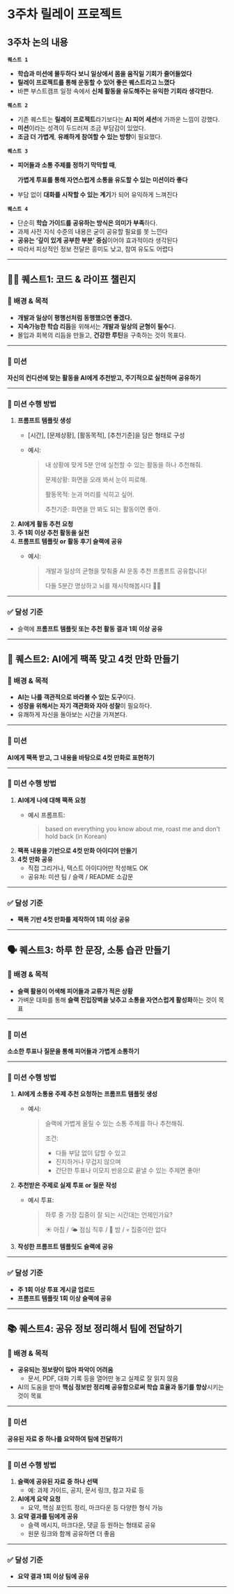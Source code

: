 # 3주차 릴레이 프로젝트

## 3주차 논의 내용

**`퀘스트 1`**

- **학습과 미션에 몰두하다 보니 일상에서 몸을 움직일 기회가 줄어들었다**
- **릴레이 프로젝트를 통해 운동할 수 있어 좋은 퀘스트라고 느꼈다**
- 바쁜 부스트캠프 일정 속에서 **신체 활동을 유도해주는 유익한 기회라 생각한다.**

**`퀘스트 2`** 

- 기존 퀘스트는 **릴레이 프로젝트**라기보다는 **AI 피어 세션**에 가까운 느낌이 강했다.
- **미션**이라는 성격이 두드러져 조금 부담감이 있었다.
- **조금 더 가볍게**, **유쾌하게 참여할 수 있는 방향**이 필요했다.

**`퀘스트 3`**

- **피어들과 소통 주제를 정하기 막막할 때**,
    
    **가볍게 투표를 통해 자연스럽게 소통을 유도할 수 있는 미션이라 좋다**
    
- 부담 없이 **대화를 시작할 수 있는 계기**가 되어 유익하게 느껴진다

**`퀘스트 4`**

- 단순히 **학습 가이드를 공유하는 방식은 의미가 부족**하다.
- 과제 사전 지식 수준의 내용은 굳이 공유할 필요를 못 느낀다
- **공유는 ‘깊이 있게 공부한 부분’ 중심**이어야 효과적이라 생각된다
- 따라서 피상적인 정보 전달은 흥미도 낮고, 참여 유도도 어렵다

---

## 🏃‍♀️ 퀘스트1: 코드 & 라이프 챌린지

### 🎯 배경 & 목적

- **개발과 일상이 평행선처럼 동행했으면 좋겠다.**
- **지속가능한 학습 리듬**을 위해서는 **개발과 일상의 균형이 필수**다.
- 몰입과 회복의 리듬을 만들고, **건강한 루틴**을 구축하는 것이 목표다.

---

### 🧩 미션

**자신의 컨디션에 맞는 활동을 AI에게 추천받고, 주기적으로 실천하며 공유하기**

---

### 🧭 미션 수행 방법

1. **프롬프트 템플릿 생성**
    - [시간], [문제상황], [활동목적], [추천기준]을 담은 형태로 구성
    - 예시:
        
        > 내 상황에 맞게 5분 안에 실천할 수 있는 활동을 하나 추천해줘.
        > 
        > 
        > 문제상황: 화면을 오래 봐서 눈이 피로해.
        > 
        > 활동목적: 눈과 머리를 식히고 싶어.
        > 
        > 추천기준: 화면을 안 봐도 되는 활동이면 좋아.
        > 
2. **AI에게 활동 추천 요청**
3. **주 1회 이상 추천 활동을 실천**
4. **프롬프트 템플릿 or 활동 후기 슬랙에 공유**
    - 예시:
        
        > 개발과 일상의 균형을 맞춰줄 AI 운동 추천 프롬프트 공유합니다!
        > 
        > 
        > 다들 5분간 명상하고 뇌를 재시작해봅시다 🧘‍♀️
        > 

---

### ✅ 달성 기준

- 슬랙에 **프롬프트 템플릿 또는 추천 활동 결과 1회 이상 공유**

---

## 🤖 퀘스트2: AI에게 팩폭 맞고 4컷 만화 만들기

### 🎯 배경 & 목적

- **AI는 나를 객관적으로 바라볼 수 있는 도구**이다.
- **성장을 위해서는 자기 객관화와 자아 성찰**이 필요하다.
- 유쾌하게 자신을 돌아보는 시간을 가져본다.

---

### 🧩 미션

**AI에게 팩폭 받고, 그 내용을 바탕으로 4컷 만화로 표현하기**

---

### 🧭 미션 수행 방법

1. **AI에게 나에 대해 팩폭 요청**
    - 예시 프롬프트:
        
        > based on everything you know about me, roast me and don't hold back (in Korean)
        > 
2. **팩폭 내용을 기반으로 4컷 만화 아이디어 만들기**
3. **4컷 만화 공유**
    - 직접 그리거나, 텍스트 아이디어만 작성해도 OK
    - 공유처: 미션 팀 / 슬랙 / README 소감문

---

### ✅ 달성 기준

- **팩폭 기반 4컷 만화를 제작하여 1회 이상 공유**

---

## 🗣️ 퀘스트3: 하루 한 문장, 소통 습관 만들기

### 🎯 배경 & 목적

- **슬랙 활용이 어색해 피어들과 교류가 적은 상황**
- 가벼운 대화를 통해 **슬랙 진입장벽을 낮추고 소통을 자연스럽게 활성화**하는 것이 목표

---

### 🧩 미션

**소소한 투표나 질문을 통해 피어들과 가볍게 소통하기**

---

### 🧭 미션 수행 방법

1. **AI에게 소통용 주제 추천 요청하는 프롬프트 템플릿 생성**
    - 예시:
        
        > 슬랙에 가볍게 올릴 수 있는 소통 주제를 하나 추천해줘.
        > 
        > 
        > 조건:
        > 
        > - 다들 부담 없이 답할 수 있고
        > - 진지하거나 무겁지 않으며
        > - 간단한 투표나 이모지 반응으로 끝낼 수 있는 주제면 좋아!
2. **추천받은 주제로 실제 투표 or 질문 작성**
    - 예시 투표:
        
        > 하루 중 가장 집중이 잘 되는 시간대는 언제인가요?
        > 
        > 
        > ☀️ 아침 / 🌤️ 점심 직후 / 🌙 밤 / 💀 집중이란 없다
        > 
3. **작성한 프롬프트 템플릿도 슬랙에 공유**

---

### ✅ 달성 기준

- **주 1회 이상 투표 게시글 업로드**
- **프롬프트 템플릿 1회 이상 슬랙에 공유**

---

## 📚 퀘스트4: 공유 정보 정리해서 팀에 전달하기

### 🎯 배경 & 목적

- **공유되는 정보량이 많아 파악이 어려움**
    - 문서, PDF, 대화 기록 등을 열어만 놓고 실제로 잘 읽지 않음
- AI의 도움을 받아 **핵심 정보만 정리해 공유함으로써 학습 효율과 동기를 향상**시키는 것이 목표

---

### 🧩 미션

**공유된 자료 중 하나를 요약하여 팀에 전달하기**

---

### 🧭 미션 수행 방법

1. **슬랙에 공유된 자료 중 하나 선택**
    - 예: 과제 가이드, 공지, 문서 링크, 참고 자료 등
2. **AI에게 요약 요청**
    - 요약, 핵심 포인트 정리, 마크다운 등 다양한 형식 가능
3. **요약 결과를 팀에게 공유**
    - 슬랙 메시지, 마크다운, 댓글 등 원하는 형태로 공유
    - 원문 링크와 함께 공유하면 더 좋음

---

### ✅ 달성 기준

- **요약 결과 1회 이상 팀에 공유**

---